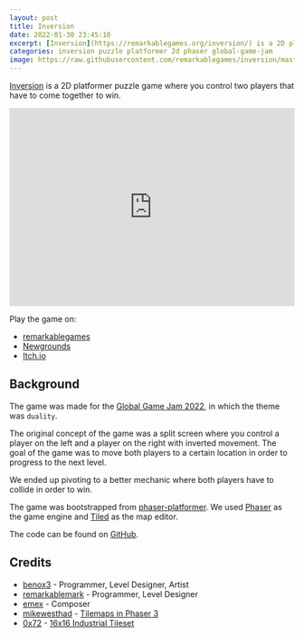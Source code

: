 ```yaml
---
layout: post
title: Inversion
date: 2022-01-30 23:45:10
excerpt: [Inversion](https://remarkablegames.org/inversion/) is a 2D platformer puzzle game where you control two players that have to come together to win.
categories: inversion puzzle platformer 2d phaser global-game-jam
image: https://raw.githubusercontent.com/remarkablegames/inversion/master/public/screenshot.png
---
```


[Inversion](https://remarkablegames.org/inversion/) is a 2D platformer puzzle game where you control two players that have to come together to win.

<iframe src="https://remarkablegames.org/inversion/" frameBorder="0" width="100%" height="350px"></iframe>

Play the game on:

- [remarkablegames](https://remarkablegames.org/inversion/)
- [Newgrounds](https://www.newgrounds.com/portal/view/831514)
- [Itch.io](https://remarkablegames.itch.io/inversion)

## Background

The game was made for the [Global Game Jam 2022](https://v3.globalgamejam.org/2022/games/inversion-7), in which the theme was `duality`.

The original concept of the game was a split screen where you control a player on the left and a player on the right with inverted movement. The goal of the game was to move both players to a certain location in order to progress to the next level.

We ended up pivoting to a better mechanic where both players have to collide in order to win.

The game was bootstrapped from [phaser-platformer](https://github.com/remarkablegames/phaser-platformer). We used [Phaser](https://phaser.io/) as the game engine and [Tiled](https://www.mapeditor.org/) as the map editor.

The code can be found on [GitHub](https://github.com/remarkablegames/inversion).

## Credits

- [benox3](https://github.com/benox3) - Programmer, Level Designer, Artist
- [remarkablemark](https://github.com/remarkablemark) - Programmer, Level Designer
- [emex](https://soundcloud.com/emex-music/inversion) - Composer
- [mikewesthad](https://github.com/mikewesthad) - [Tilemaps in Phaser 3](https://github.com/mikewesthad/phaser-3-tilemap-blog-posts)
- [0x72](https://itch.io/profile/0x72) - [16x16 Industrial Tileset](https://0x72.itch.io/16x16-industrial-tileset)
